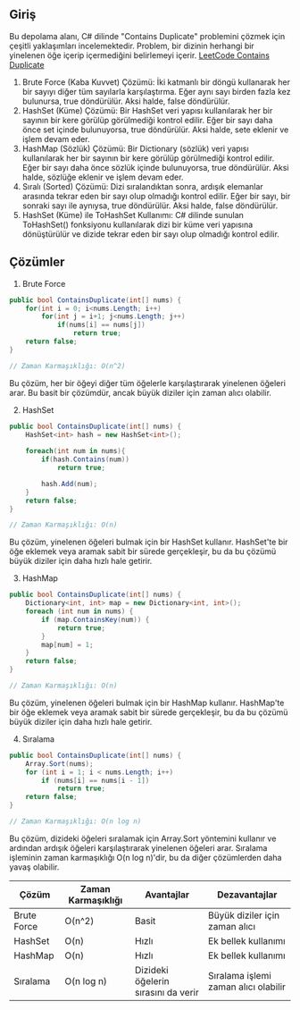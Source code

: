 ## Giriş

Bu depolama alanı, C# dilinde "Contains Duplicate" problemini çözmek için çeşitli yaklaşımları incelemektedir. Problem, bir dizinin herhangi bir yinelenen öğe içerip içermediğini belirlemeyi içerir.
[LeetCode Contains Duplicate](https://leetcode.com/problems/contains-duplicate)

1. Brute Force (Kaba Kuvvet) Çözümü: İki katmanlı bir döngü kullanarak her bir sayıyı diğer tüm sayılarla karşılaştırma. Eğer aynı sayı birden fazla kez bulunursa, true döndürülür. Aksi halde, false döndürülür.
2. HashSet (Küme) Çözümü: Bir HashSet veri yapısı kullanılarak her bir sayının bir kere görülüp görülmediği kontrol edilir. Eğer bir sayı daha önce set içinde bulunuyorsa, true döndürülür. Aksi halde, sete eklenir ve işlem devam eder.
3. HashMap (Sözlük) Çözümü: Bir Dictionary (sözlük) veri yapısı kullanılarak her bir sayının bir kere görülüp görülmediği kontrol edilir. Eğer bir sayı daha önce sözlük içinde bulunuyorsa, true döndürülür. Aksi halde, sözlüğe eklenir ve işlem devam eder.
4. Sıralı (Sorted) Çözümü: Dizi sıralandıktan sonra, ardışık elemanlar arasında tekrar eden bir sayı olup olmadığı kontrol edilir. Eğer bir sayı, bir sonraki sayı ile aynıysa, true döndürülür. Aksi halde, false döndürülür.
5. HashSet (Küme) ile ToHashSet Kullanımı: C# dilinde sunulan ToHashSet() fonksiyonu kullanılarak dizi bir küme veri yapısına dönüştürülür ve dizide tekrar eden bir sayı olup olmadığı kontrol edilir.

## Çözümler

1. Brute Force

```C#
public bool ContainsDuplicate(int[] nums) {
    for(int i = 0; i<nums.Length; i++)
        for(int j = i+1; j<nums.Length; j++)
            if(nums[i] == nums[j])
                return true;
    return false;
}

// Zaman Karmaşıklığı: O(n^2)
```
Bu çözüm, her bir öğeyi diğer tüm öğelerle karşılaştırarak yinelenen öğeleri arar. Bu basit bir çözümdür, ancak büyük diziler için zaman alıcı olabilir.

2. HashSet

```C#
public bool ContainsDuplicate(int[] nums) {
    HashSet<int> hash = new HashSet<int>();
        
    foreach(int num in nums){
        if(hash.Contains(num))
            return true;

        hash.Add(num);
    }
    return false;
}

// Zaman Karmaşıklığı: O(n)
```
Bu çözüm, yinelenen öğeleri bulmak için bir HashSet kullanır. HashSet'te bir öğe eklemek veya aramak sabit bir sürede gerçekleşir, bu da bu çözümü büyük diziler için daha hızlı hale getirir.

3. HashMap

```C#
public bool ContainsDuplicate(int[] nums) {
    Dictionary<int, int> map = new Dictionary<int, int>();
    foreach (int num in nums) {
        if (map.ContainsKey(num)) {
            return true;
        }
        map[num] = 1;
    }
    return false;
}

// Zaman Karmaşıklığı: O(n)
```
Bu çözüm, yinelenen öğeleri bulmak için bir HashMap kullanır. HashMap'te bir öğe eklemek veya aramak sabit bir sürede gerçekleşir, bu da bu çözümü büyük diziler için daha hızlı hale getirir.

4. Sıralama

```C#
public bool ContainsDuplicate(int[] nums) {
    Array.Sort(nums);
    for (int i = 1; i < nums.Length; i++)
        if (nums[i] == nums[i - 1])
            return true;
    return false;
}

// Zaman Karmaşıklığı: O(n log n)
```
Bu çözüm, dizideki öğeleri sıralamak için Array.Sort yöntemini kullanır ve ardından ardışık öğeleri karşılaştırarak yinelenen öğeleri arar. Sıralama işleminin zaman karmaşıklığı O(n log n)'dir, bu da diğer çözümlerden daha yavaş olabilir.


| Çözüm     |	Zaman Karmaşıklığı |	Avantajlar	| Dezavantajlar |
|---|---|---|---|
| Brute Force |	O(n^2) |	Basit |	Büyük diziler için zaman alıcı |
| HashSet	| O(n)	| Hızlı	|Ek bellek kullanımı |
| HashMap	| O(n)	| Hızlı	|Ek bellek kullanımı |
| Sıralama |	O(n log n)	| Dizideki öğelerin sırasını da verir |	Sıralama işlemi zaman alıcı olabilir |
